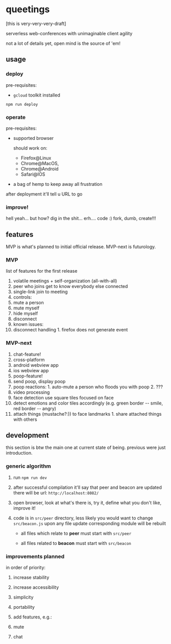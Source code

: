 queetings
=========

[this is very-very-very-draft]

serverless web-conferences with unimaginable client agility

not a lot of details yet, open mind is the source of 'em!

usage
-----

### deploy

pre-requisites:

 * `gcloud` toolkit installed

`npm run deploy`

### operate

pre-requisites:

 * supported browser
   
   should work on:
    * Firefox@Linux
    * Chrome@MacOS,
    * Chrome@Android
    * Safari@IOS

 * a bag of hemp to keep away all frustration

after deployment it'll tell u URL to go

### improve!

hell yeah... but how? dig in the shit... erh.... code :) fork, dumb, create!!!

features
--------

MVP is what's planned to initial official release.
MVP-next is futurology.

### MVP

list of features for the first release

1. volatile meetings + self-organization (all-with-all)
  1. peer who joins get to know everybody else connected
  2. single-link join to meeting
2. controls:
  1. mute a person
  2. mute myself
  3. hide myself
  4. disconnect
3. known issues:
  1. disconnect handling
    1. firefox does not generate event


### MVP-next

1. chat-feature!
2. cross-platform
  1. android webview app
  2. ios webview app
3. poop-feature!
  1. send poop, display poop
  2. poop reactions:
    1. auto-mute a person who floods you with poop
    2. ???
4. video processing
  1. face detection use square tiles focused on face
  2. detect emotions and color tiles accordingly
     (e.g. green border -- smile, red border -- angry)
  3. attach things (mustache?:)) to face landmarks
    1. share attached things with others


**development**
---------------

this section is btw the main one at current state of being. previous were just introduction.

### generic algorithm

 1. run
    `npm run dev`

 2. after successful compilation it'll say that peer and beacon are updated there will be url:
    `http://localhost:8082/`

 3. open browser, look at what's there is, try it, define what you don't like, improve it!

 4. code is in `src/peer` directory, less likely you would want to change `src/beacon.js`
    upon any file update corresponding module will be rebuilt

    * all files which relate to **peer** must start with `src/peer`

    * all files related to **beacon** must start with `src/beacon`

### improvements planned

in order of priority:

 1. increase stability

 2. increase accessibility

   1. simplicity

   2. portability

 3. add features, e.g.:

   1. mute

   2. chat